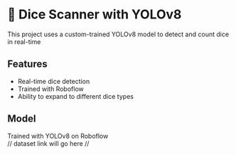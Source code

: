 # 🎲 Dice Scanner with YOLOv8

This project uses a custom-trained YOLOv8 model to detect and count dice in real-time

## Features
- Real-time dice detection
- Trained with Roboflow
- Ability to expand to different dice types

## Model
Trained with YOLOv8 on Roboflow  
// dataset link will go here // 

